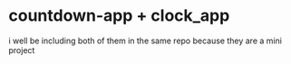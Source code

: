 # countdown-app + clock_app

i well be including both of them in the same repo because they are a mini project 

